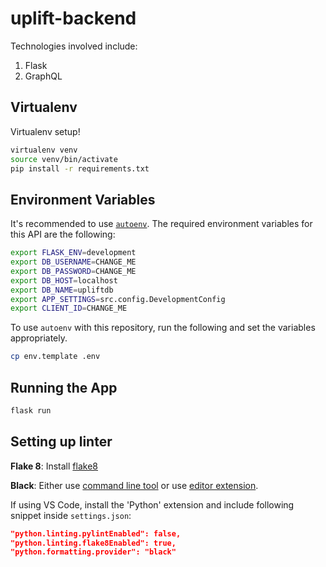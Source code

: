# uplift-backend

Technologies involved include:
1. Flask
2. GraphQL

## Virtualenv

Virtualenv setup!

```bash
virtualenv venv
source venv/bin/activate
pip install -r requirements.txt
```

## Environment Variables
It's recommended to use [`autoenv`](https://github.com/kennethreitz/autoenv).
The required environment variables for this API are the following:

````bash
export FLASK_ENV=development
export DB_USERNAME=CHANGE_ME
export DB_PASSWORD=CHANGE_ME
export DB_HOST=localhost
export DB_NAME=upliftdb
export APP_SETTINGS=src.config.DevelopmentConfig
export CLIENT_ID=CHANGE_ME
````

To use `autoenv` with this repository, run the following and set the variables appropriately.

````bash
cp env.template .env
````

## Running the App

````bash
flask run
````

## Setting up linter
**Flake 8**: Install [flake8](http://flake8.pycqa.org/en/latest/)

**Black**: Either use [command line tool](https://black.readthedocs.io/en/stable/installation_and_usage.html) or use [editor extension](https://black.readthedocs.io/en/stable/editor_integration.html). 

If using VS Code, install the 'Python' extension and include following snippet inside `settings.json`:
```  json
"python.linting.pylintEnabled": false,
"python.linting.flake8Enabled": true,
"python.formatting.provider": "black"
 ```